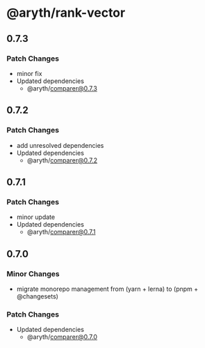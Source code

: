 # @aryth/rank-vector

## 0.7.3

### Patch Changes

- minor fix
- Updated dependencies
  - @aryth/comparer@0.7.3

## 0.7.2

### Patch Changes

- add unresolved dependencies
- Updated dependencies
  - @aryth/comparer@0.7.2

## 0.7.1

### Patch Changes

- minor update
- Updated dependencies
  - @aryth/comparer@0.7.1

## 0.7.0

### Minor Changes

- migrate monorepo management from (yarn + lerna) to (pnpm + @changesets)

### Patch Changes

- Updated dependencies
  - @aryth/comparer@0.7.0
